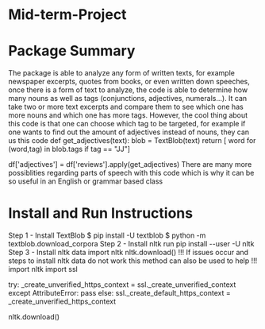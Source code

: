 # Mid-term-Project

# Package Summary
The package is able to analyze any form of written texts, for example newspaper excerpts, quotes from books, or even written down speeches, once there is a form of text to analyze, the code is able to determine how many nouns as well as tags (conjunctions, adjectives, numerals...). It can take two or more text excerpts and compare them to see which one has more nouns and which one has more tags. However, the cool thing about this code is that one can choose which tag to be targeted, for example if one wants to find out the amount of adjectives instead of nouns, they can us this code 
def get_adjectives(text):
    blob = TextBlob(text)
    return [ word for (word,tag) in blob.tags if tag == "JJ"]

df['adjectives'] = df['reviews'].apply(get_adjectives)
There are many more possiblities regarding parts of speech with this code which is why it can be so useful in an English or grammar based class

# Install and Run Instructions
Step 1 - Install TextBlob
$ pip install -U textblob
$ python -m textblob.download_corpora
Step 2 - Install nltk
run pip install --user -U nltk
Step 3 - Install nltk data
import nltk
nltk.download()
!!! If issues occur and steps to install nltk data do not work this method can also be used to help !!!
import nltk
import ssl

try:
    _create_unverified_https_context = ssl._create_unverified_context
except AttributeError:
    pass
else:
    ssl._create_default_https_context = _create_unverified_https_context

nltk.download()
